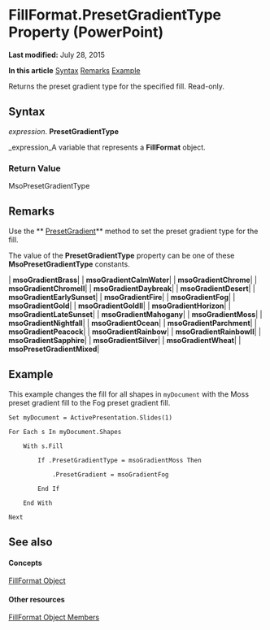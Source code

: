 
# FillFormat.PresetGradientType Property (PowerPoint)

 **Last modified:** July 28, 2015

 **In this article**
 [Syntax](#sectionSection0)
 [Remarks](#sectionSection1)
 [Example](#sectionSection2)


Returns the preset gradient type for the specified fill. Read-only. 


## Syntax
<a name="sectionSection0"> </a>

 _expression_. **PresetGradientType**

 _expression_A variable that represents a  **FillFormat** object.


### Return Value

MsoPresetGradientType


## Remarks
<a name="sectionSection1"> </a>

Use the  ** [PresetGradient](6aa304c7-a2ee-ceea-f956-404538bebc43.md)** method to set the preset gradient type for the fill.

The value of the  **PresetGradientType** property can be one of these **MsoPresetGradientType** constants.



| **msoGradientBrass**|
| **msoGradientCalmWater**|
| **msoGradientChrome**|
| **msoGradientChromeII**|
| **msoGradientDaybreak**|
| **msoGradientDesert**|
| **msoGradientEarlySunset**|
| **msoGradientFire**|
| **msoGradientFog**|
| **msoGradientGold**|
| **msoGradientGoldII**|
| **msoGradientHorizon**|
| **msoGradientLateSunset**|
| **msoGradientMahogany**|
| **msoGradientMoss**|
| **msoGradientNightfall**|
| **msoGradientOcean**|
| **msoGradientParchment**|
| **msoGradientPeacock**|
| **msoGradientRainbow**|
| **msoGradientRainbowII**|
| **msoGradientSapphire**|
| **msoGradientSilver**|
| **msoGradientWheat**|
| **msoPresetGradientMixed**|

## Example
<a name="sectionSection2"> </a>

This example changes the fill for all shapes in  `myDocument` with the Moss preset gradient fill to the Fog preset gradient fill.


```
Set myDocument = ActivePresentation.Slides(1)

For Each s In myDocument.Shapes

    With s.Fill

        If .PresetGradientType = msoGradientMoss Then

            .PresetGradient = msoGradientFog

        End If

    End With

Next
```


## See also
<a name="sectionSection2"> </a>


#### Concepts


 [FillFormat Object](5bd4e2cb-4466-b468-d494-bec30ed5c9d8.md)
#### Other resources


 [FillFormat Object Members](ccd26632-4ff8-6fad-2c5d-c26078eeff3b.md)
